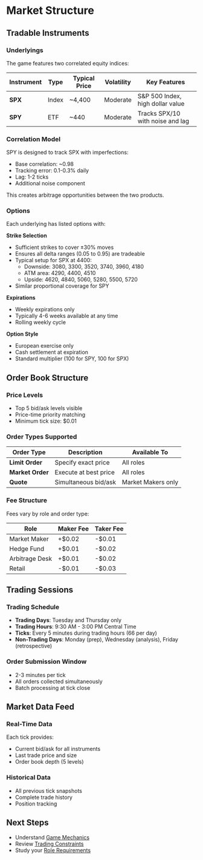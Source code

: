 # Market Structure

## Tradable Instruments

### Underlyings

The game features two correlated equity indices:

| Instrument | Type  | Typical Price | Volatility | Key Features                     |
| ---------- | ----- | ------------- | ---------- | -------------------------------- |
| **SPX**    | Index | ~4,400        | Moderate   | S&P 500 Index, high dollar value |
| **SPY**    | ETF   | ~440          | Moderate   | Tracks SPX/10 with noise and lag |

### Correlation Model

SPY is designed to track SPX with imperfections:
- Base correlation: ~0.98
- Tracking error: 0.1-0.3% daily
- Lag: 1-2 ticks
- Additional noise component

This creates arbitrage opportunities between the two products.

### Options

Each underlying has listed options with:

**Strike Selection**
- Sufficient strikes to cover ±30% moves
- Ensures all delta ranges (0.05 to 0.95) are tradeable
- Typical setup for SPX at 4400:
  - Downside: 3080, 3300, 3520, 3740, 3960, 4180
  - ATM area: 4290, 4400, 4510
  - Upside: 4620, 4840, 5060, 5280, 5500, 5720
- Similar proportional coverage for SPY

**Expirations**
- Weekly expirations only
- Typically 4-6 weeks available at any time
- Rolling weekly cycle

**Option Style**
- European exercise only
- Cash settlement at expiration
- Standard multiplier (100 for SPY, 100 for SPX)

## Order Book Structure

### Price Levels
- Top 5 bid/ask levels visible
- Price-time priority matching
- Minimum tick size: $0.01

### Order Types Supported

| Order Type       | Description           | Available To       |
| ---------------- | --------------------- | ------------------ |
| **Limit Order**  | Specify exact price   | All roles          |
| **Market Order** | Execute at best price | All roles          |
| **Quote**        | Simultaneous bid/ask  | Market Makers only |

### Fee Structure

Fees vary by role and order type:

| Role           | Maker Fee | Taker Fee |
| -------------- | --------- | --------- |
| Market Maker   | +$0.02    | -$0.01    |
| Hedge Fund     | +$0.01    | -$0.02    |
| Arbitrage Desk | +$0.01    | -$0.02    |
| Retail         | -$0.01    | -$0.03    |

## Trading Sessions

### Trading Schedule
- **Trading Days**: Tuesday and Thursday only
- **Trading Hours**: 9:30 AM - 3:00 PM Central Time
- **Ticks**: Every 5 minutes during trading hours (66 per day)
- **Non-Trading Days**: Monday (prep), Wednesday (analysis), Friday (retrospective)

### Order Submission Window
- 2-3 minutes per tick
- All orders collected simultaneously
- Batch processing at tick close

## Market Data Feed

### Real-Time Data
Each tick provides:
- Current bid/ask for all instruments
- Last trade price and size
- Order book depth (5 levels)

### Historical Data
- All previous tick snapshots
- Complete trade history
- Position tracking

## Next Steps

- Understand [Game Mechanics](game-mechanics.md)
- Review [Trading Constraints](../trading/constraints.md)
- Study your [Role Requirements](../roles/)
